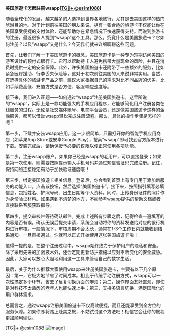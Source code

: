 **美国旅遊卡怎麽註冊wsapp[[TG💪+ @esim1088](https://t.me/s/esim1088)]**

随着全球化的发展，越来越多的人选择到世界各地旅行，尤其是去美国这样的热门旅游目的地。对于计划前往美国的朋友来说，拥有一张合适的旅游卡不仅能让你在美国享受便捷的支付体验，还能帮助你在紧急情况下快速获得支持。而说到旅游卡的注册，最近很多人提到“wsapp”这个工具。那么，究竟什么是美国旅遊卡？它如何注册？以及“wsapp”又是什么？今天我们就来详细聊聊这些问题。

首先，让我们了解一下美国旅遊卡的概念。美国旅遊卡是一种专为短期访问美国的游客设计的预付式银行卡。它可以帮助持卡人避免携带大量现金的风险，并且在消费时提供一定的安全保障。此外，许多美国旅遊卡还附带了一些额外的服务，比如紧急医疗援助、行李丢失保险等，这对于初次前往美国的人来说非常实用。当然，在选择具体的旅游卡产品之前，建议大家根据自己的需求对比不同品牌的优劣，比如手续费高低、充值方式是否方便、客服响应速度等。

接下来，我们进入正题——如何通过“wsapp”注册美国旅遊卡。这里所说的“wsapp”，实际上是一款功能强大的手机应用程序，它能够简化用户注册各类在线服务的过程。无论是社交媒体账号、电商平台会员，还是像美国旅遊卡这样的金融服务，都可以借助wsapp轻松完成注册流程。那么，具体的操作步骤是怎样的呢？

第一步，下载并安装wsapp应用。这一步很简单，只需打开你的智能手机应用商店（如苹果App Store或安卓Google Play），搜索“wsapp”即可找到官方版本进行下载。安装完成后，请确保授予必要的权限以便正常使用各项功能。

第二步，注册wsapp账户。如果你已经是wsapp的老用户，可以直接登录；如果是第一次使用，则需要按照提示输入手机号码并通过短信验证码完成注册。记住，保持网络连接稳定有助于加快验证速度哦！

第三步，绑定美国旅遊卡相关信息。登录后，你会看到首页上有专门用于添加新服务的功能入口。点击该按钮，然后选择“美国旅遊卡”。接下来，按照指引填写必填信息，包括姓名、护照号码、出生日期等个人资料。同时，上传身份证件的照片作为身份验证材料。如果遇到不清楚的地方，不妨参考wsapp提供的帮助文档或者直接联系客服获取指导。

第四步，提交审核并等待确认邮件。完成上述所有步骤之后，记得检查一遍填写的内容是否有误。确认无误后提交申请，系统会自动将你的资料发送给对应的银行机构进行审核。一般情况下，审核周期不会太长，通常在1-3个工作日内就能收到结果通知。一旦审核通过，你就可以正式开始使用这张美国旅遊卡啦！

值得一提的是，在整个注册过程中，wsapp始终致力于保护用户的隐私和安全。除了采用先进的加密技术外，还会定期更新防护措施以应对不断变化的安全威胁。因此，大家可以放心大胆地利用这一工具来管理自己的数字生活。

最后，关于为什么推荐大家使用wsapp来注册美国旅遊卡，主要有以下几个原因：第一，它极大地节省了时间成本。相比于传统手动注册方式，wsapp可以一次性搞定多个环节，省去了反复切换页面的麻烦；第二，操作界面友好直观，即使是对科技不太熟悉的老年人也能快速上手；第三，支持多语言切换，满足国际化的用户群体需求。

总而言之，通过wsapp注册美国旅遊卡不仅高效便捷，而且还能享受到全方位的服务保障。如果你即将踏上赴美之旅，不妨试试这个方法吧！相信它会让你的旅程更加顺利愉快。

[[TG💪+ @esim1088](https://t.me/s/esim1088) ![Image](https://i.postimg.cc/4NQfJmqS/Snipaste-2025-05-13-00-14-12.png)]